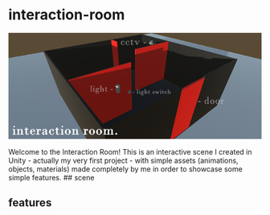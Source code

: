 # interaction-room
<p align="center">
  <img src="https://github.com/tsantilas/interaction-room/blob/main/Images/interaction_room_banner.png?raw=true">
</p>
Welcome to the Interaction Room! This is an interactive scene I created in Unity - actually my very first project - with simple assets (animations, objects, materials) made completely by me in order to showcase some simple features.
## scene

## features
